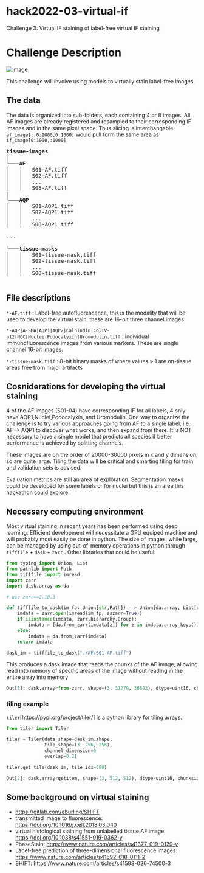 # hack2022-03-virtual-if
Challenge 3: Virtual IF staining of label-free virtual IF staining

# Challenge Description
![image](https://user-images.githubusercontent.com/17855764/151869995-513d806f-1dce-4f34-a194-925edf310bca.png)

This challenge will involve using models to virtually stain label-free images.

## The data
The data is organized into sub-folders, each containing 4 or 8 images. All AF images are already registered and resampled to their corresponding IF images and in the same pixel space. Thus slicing is interchangable: `af_image[:,0:1000,0:1000]` would pull form the same area as `if_image[0:1000,:1000]` 


<pre>
<b>tissue-images</b>  
│
└───<b>AF</b>
│   │   S01-AF.tiff
│   │   S02-AF.tiff
│   │   ...
│   │   S08-AF.tiff
|
└───<b>AQP</b>
│   │   S01-AQP1.tiff
│   │   S02-AQP1.tiff
│   │   ...
│   │   S08-AQP1.tiff

...

└───<b>tissue-masks</b>
│   │   S01-tissue-mask.tiff
│   │   S02-tissue-mask.tiff
│   │   ...
│   │   S08-tissue-mask.tiff

</pre>

## File descriptions
`*-AF.tiff` : Label-free autofluorescence, this is the modality that will be used to develop the virtual stain, these are 16-bit three channel images

`*-AQP|A-SMA|AQP1|AQP2|Calbindin|ColIV-a12|NCC|Nuclei|Podocalyxin|Uromodulin.tiff` : individual immunofluorescence images from various markers. These are single channel 16-bit images.

`*-tissue-mask.tiff` : 8-bit binary masks of where values > 1 are on-tissue areas free from major artifacts

## Cosniderations for developing the virtual staining
4 of the AF images (S01-04) have corresponding IF for all labels, 4 only have AQP1,Nuclei,Podocalyxin, and Uromodulin. One way to organize the challenge is to try various approaches going from AF to a single label, i.e., AF -> AQP1 to discover what works, and then expand from there. It is NOT necessary to have a single model that predicts all species if better performance is achieved by splitting channels.

These images are on the order of 20000-30000 pixels in x and y dimension, so are quite large. Tiling the data will be critical and smarting tiling for train and validation sets is advised.

Evaluation metrics are still an area of exploration. Segmentation masks could be developed for some labels or for nuclei but this is an area this hackathon could explore.

## Necessary computing environment

Most virtual staining in recent years has been performed using deep learning. Efficient development will necessitate a GPU equiped machine and will probably most easily be done in python. The size of images, while large, can be managed by using out-of-memory operations in python through `tifffile` + `dask` + `zarr` . Other libraries that could be useful:  

```python
from typing import Union, List
from pathlib import Path
from tifffile import imread
import zarr
import dask.array as da

# use zarr==2.10.3

def tifffile_to_dask(im_fp: Union[str,Path]) - > Union[da.array, List[da.Array]]:
    imdata = zarr.open(imread(im_fp, aszarr=True))
    if isinstance(imdata, zarr.hierarchy.Group):
        imdata = [da.from_zarr(imdata[z]) for z in imdata.array_keys()]
    else:
        imdata = da.from_zarr(imdata)
    return imdata

dask_im = tifffile_to_dask("./AF/S01-AF.tiff")

```

This produces a dask image that reads the chunks of the AF image, allowing read into memory of specific areas of the image without reading in the entire array into memory
```python
Out[1]: dask.array<from-zarr, shape=(3, 31279, 36802), dtype=uint16, chunksize=(1, 512, 512), chunktype=numpy.ndarray>
```

### tiling example
`tiler`[https://pypi.org/project/tiler/] is a python library for tiling arrays.
```python
from tiler import Tiler

tiler = Tiler(data_shape=dask_im.shape,
              tile_shape=(3, 256, 256),
              channel_dimension=0
              overlap=0.2)

tiler.get_tile(dask_im, tile_idx=600)

```
```python
Out[2]: dask.array<getitem, shape=(3, 512, 512), dtype=uint16, chunksize=(1, 509, 482), chunktype=numpy.ndarray>
```



## Some background on virtual staining

* https://gitlab.com/eburling/SHIFT
* transmitted image to fluorescence: https://doi.org/10.1016/j.cell.2018.03.040
* virtual histological staining from unlabelled tissue AF image: https://doi.org/10.1038/s41551-019-0362-y
* PhaseStain: https://www.nature.com/articles/s41377-019-0129-y
* Label-free prediction of three-dimensional fluorescence images: https://www.nature.com/articles/s41592-018-0111-2
* SHIFT: https://www.nature.com/articles/s41598-020-74500-3


